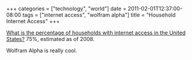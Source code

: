 +++
categories = ["technology", "world"]
date = 2011-02-01T12:37:00-08:00
tags = ["internet access", "wolfram alpha"]
title = "Household Internet Access"
+++

[What is the percentage of households with internet access in the United States?](https://www.wolframalpha.com/input/?i=percentage+of+households+with+internet+access+in+the+united+states) 75%, estimated as of 2008.

Wolfram Alpha is really cool.
